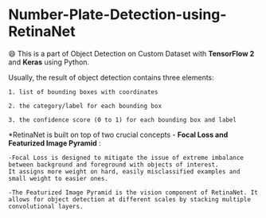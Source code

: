 # Number-Plate-Detection-using-RetinaNet
😄 This is a part of Object Detection on Custom Dataset with **TensorFlow 2** and **Keras** using Python.

Usually, the result of object detection contains three elements:

    1. list of bounding boxes with coordinates
  
    2. the category/label for each bounding box
  
    3. the confidence score (0 to 1) for each bounding box and label

*RetinaNet is built on top of two crucial concepts - **Focal Loss and Featurized Image Pyramid** :

    -Focal Loss is designed to mitigate the issue of extreme imbalance between background and foreground with objects of interest.
    It assigns more weight on hard, easily misclassified examples and small weight to easier ones.

    -The Featurized Image Pyramid is the vision component of RetinaNet. It allows for object detection at different scales by stacking multiple convolutional layers.
    
    
    
